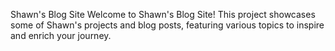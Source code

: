 Shawn's Blog Site
Welcome to Shawn's Blog Site! This project showcases some of Shawn's projects and blog posts, featuring various topics to inspire and enrich your journey.
